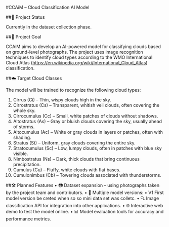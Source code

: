 #CCAiM – Cloud Classification AI Model

##📌 Project Status

Currently in the dataset collection phase.

##🎯 Project Goal

CCAiM aims to develop an AI-powered model for classifying clouds based on ground-level photographs.
The project uses image recognition techniques to identify cloud types according to the WMO International Cloud Atlas (https://en.wikipedia.org/wiki/International_Cloud_Atlas) classification.

##☁️ Target Cloud Classes

The model will be trained to recognize the following cloud types:
 1. Cirrus (Ci) – Thin, wispy clouds high in the sky.
 2. Cirrostratus (Cs) – Transparent, whitish veil clouds, often covering the whole sky.
 3. Cirrocumulus (Cc) – Small, white patches of clouds without shadows.
 4. Altostratus (As) – Gray or bluish clouds covering the sky, usually ahead of storms.
 5. Altocumulus (Ac) – White or gray clouds in layers or patches, often with shading.
 6. Stratus (St) – Uniform, gray clouds covering the entire sky.
 7. Stratocumulus (Sc) – Low, lumpy clouds, often in patches with blue sky visible.
 8. Nimbostratus (Ns) – Dark, thick clouds that bring continuous precipitation.
 9. Cumulus (Cu) – Fluffy, white clouds with flat bases.
 10. Cumulonimbus (Cb) – Towering clouds associated with thunderstorms.

##🛠 Planned Features
 • 📷 Dataset expansion – using photographs taken by the project team and contributors.
 • 🧠 Multiple model versions:
 • V1 First model version be creted when so so mini data set was colletc.
 • 🔍 Image classification API for integration into other applications.
 • 🌐 Interactive web demo to test the model online.
 • 📊 Model evaluation tools for accuracy and performance metrics.
